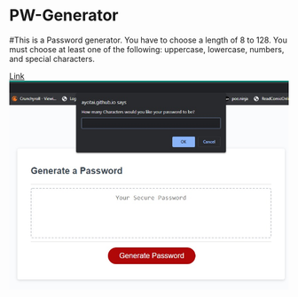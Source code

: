 # PW-Generator

#This is a Password generator. You have to choose a length of  8 to 128. You must choose at least one of the following: uppercase, lowercase, numbers, and special characters.

[Link](https://ayotai.github.io/PW-Generator/)
![outline of page](./assets/images/outline.jpg)

